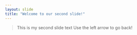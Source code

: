 ```yaml
---
layout: slide
title: "Welcome to our second slide!"
---
```

> This is my second slide text
Use the left arrow to go back!
